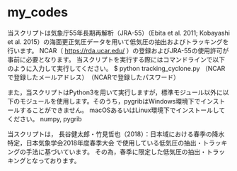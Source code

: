 # my_codes
当スクリプトは気象庁55年長期再解析（JRA-55）（Ebita et al. 2011; Kobayashi et al. 2015）の海面更正気圧データを用いて低気圧の抽出およびトラッキングを行います。
NCAR（ https://rda.ucar.edu/ ）の登録およびJRA-55の使用許可が事前に必要となります。
当スクリプトを実行する際にはコマンドラインで以下のように入力して実行してください。
$ python tracking_cyclone.py （NCARで登録したメールアドレス）　（NCARで登録したパスワード）

また，当スクリプトはPython3を用いて実行しますが，標準モジュール以外に以下のモジュールを使用します。そのうち，pygribはWindows環境下でインストールすることができません。
macOSあるいはLinux環境下でインストールしてください。
numpy, pygrib

当スクリプトは，
長谷健太郎・竹見哲也（2018）：日本域における春季の降水特定，日本気象学会2018年度春季大会
で使用している低気圧の抽出・トラッキングの手法に基づいています。
その為，春季に限定した低気圧の抽出・トラッキングとなっております。
